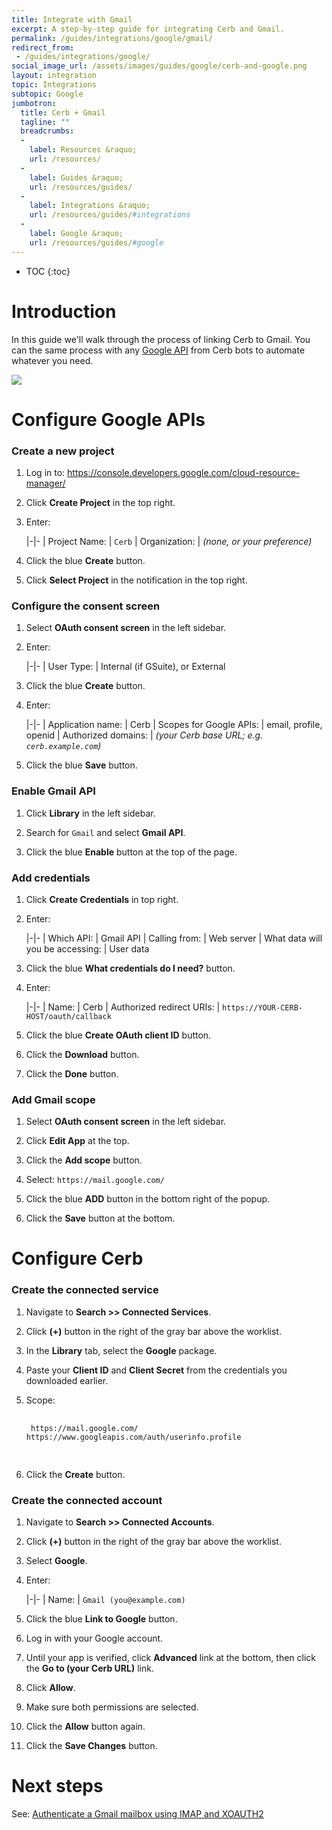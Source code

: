 ```yaml
---
title: Integrate with Gmail
excerpt: A step-by-step guide for integrating Cerb and Gmail.
permalink: /guides/integrations/google/gmail/
redirect_from:
 - /guides/integrations/google/
social_image_url: /assets/images/guides/google/cerb-and-google.png
layout: integration
topic: Integrations
subtopic: Google
jumbotron:
  title: Cerb + Gmail
  tagline: ""
  breadcrumbs:
  -
    label: Resources &raquo;
    url: /resources/
  -
    label: Guides &raquo;
    url: /resources/guides/
  -
    label: Integrations &raquo;
    url: /resources/guides/#integrations
  -
    label: Google &raquo;
    url: /resources/guides/#google
---
```


* TOC
{:toc}

# Introduction

In this guide we'll walk through the process of linking Cerb to Gmail. You can the same process with any [Google API](https://developers.google.com/apis-explorer/#p/) from Cerb bots to automate whatever you need.

<div class="cerb-screenshot">
<img src="{{page.social_image_url}}" class="screenshot">
</div>

# Configure Google APIs

### Create a new project

1. Log in to: <https://console.developers.google.com/cloud-resource-manager/>

1. Click **Create Project** in the top right.

1. Enter:

    |-|-
    | Project Name: | `Cerb`
    | Organization: | _(none, or your preference)_

1. Click the blue **Create** button.

1. Click **Select Project** in the notification in the top right.

### Configure the consent screen

1. Select **OAuth consent screen** in the left sidebar.

1. Enter:

    |-|-
    | User Type: | Internal (if GSuite), or External

1. Click the blue **Create** button.

1. Enter:

    |-|-
    | Application name: | Cerb
    | Scopes for Google APIs: | email, profile, openid
    | Authorized domains: | _(your Cerb base URL; e.g. `cerb.example.com`)_

1. Click the blue **Save** button.

### Enable Gmail API

1. Click **Library** in the left sidebar.

1. Search for `Gmail` and select **Gmail API**.

1. Click the blue **Enable** button at the top of the page.

### Add credentials

1. Click **Create Credentials** in top right.

1. Enter:

    |-|-
    | Which API: | Gmail API
    | Calling from: | Web server
    | What data will you be accessing: | User data

1. Click the blue **What credentials do I need?** button.

1. Enter:

    |-|-
    | Name: | Cerb
    | Authorized redirect URIs: | `https://YOUR-CERB-HOST/oauth/callback`

1. Click the blue **Create OAuth client ID** button.

1. Click the **Download** button.

1. Click the **Done** button.

### Add Gmail scope

1. Select **OAuth consent screen** in the left sidebar.

1. Click **Edit App** at the top.

1. Click the **Add scope** button.

1. Select: `https://mail.google.com/`

1. Click the blue **ADD** button in the bottom right of the popup.

1. Click the **Save** button at the bottom.

# Configure Cerb

### Create the connected service

1. Navigate to **Search >> Connected Services**.

1. Click **(+)** button in the right of the gray bar above the worklist.

1. In the **Library** tab, select the **Google** package.

1. Paste your **Client ID** and **Client Secret** from the credentials you downloaded earlier.

1. Scope:

    <pre>
    <code class="language-text">
    https://mail.google.com/ https://www.googleapis.com/auth/userinfo.profile
    </code>
    </pre>

1. Click the **Create** button.

### Create the connected account

1. Navigate to **Search >> Connected Accounts**.

1. Click **(+)** button in the right of the gray bar above the worklist.

1. Select **Google**.

1. Enter:

    |-|-
    | Name: | `Gmail (you@example.com)` 

1. Click the blue **Link to Google** button.

1. Log in with your Google account.

1. Until your app is verified, click **Advanced** link at the bottom, then click the **Go to (your Cerb URL)** link.

1. Click **Allow**.
 
1. Make sure both permissions are selected.

1. Click the **Allow** button again.

1. Click the **Save Changes** button.

# Next steps

See: [Authenticate a Gmail mailbox using IMAP and XOAUTH2](/guides/integrations/google/gmail-xoauth/)